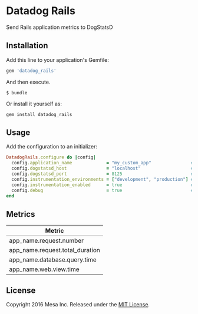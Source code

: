 Datadog Rails
=============

Send Rails application metrics to DogStatsD

## Installation

Add this line to your application's Gemfile:

```ruby
gem 'datadog_rails'
```

And then execute.

```shell
$ bundle
```

Or install it yourself as:

```shell
gem install datadog_rails
```

## Usage

Add the configuration to an initializer:

```ruby
DatadogRails.configure do |config|
  config.application_name             = "my_custom_app"               # default: Rails app name
  config.dogstatsd_host               = "localhost"                   # default: "localhost"
  config.dogstatsd_port               = 8125                          # default: 8125
  config.instrumentation_environments = ["development", "production"] # default: ["production"]
  config.instrumentation_enabled      = true                          # default: true
  config.debug                        = true                          # default: false
end
```

## Metrics

| Metric                           |
| -------------------------------- |
| app_name.request.number          |
| app_name.request.total_duration  |
| app_name.database.query.time     | 
| app_name.web.view.time           | 

## 

## License

Copyright 2016 Mesa Inc. Released under the [MIT License](LICENSE).
